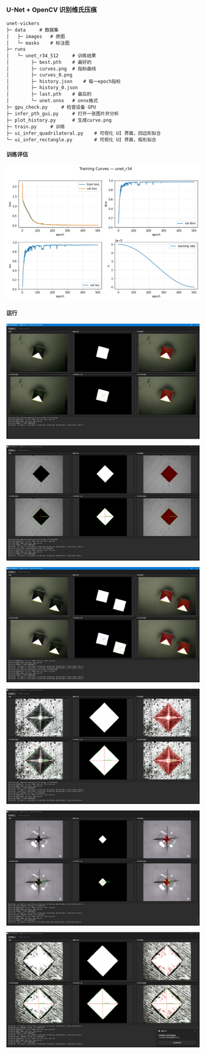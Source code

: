 ### U-Net + OpenCV 识别维氏压痕

```
unet-vickers
├─ data		# 数据集
│   ├─ images	# 原图	
│   └─ masks	# 标注图
├─ runs
│   └─ unet_r34_512		# 训练结果
│        ├─ best.pth	# 最好的
│        ├─ curves.png	# 指标曲线
│        ├─ curves_0.png
│        ├─ history.json	# 每一epoch指标
│        ├─ history_0.json
│        ├─ last.pth	# 最后的
│        └─ unet.onnx	# onnx格式
├─ gpu_check.py		# 检查设备 GPU
├─ infer_pth_gui.py		# 打开一张图片并分析
├─ plot_history.py		# 生成curve.png
├─ train.py		# 训练
├─ ui_infer_quadrilateral.py	# 可视化 UI 界面，四边形拟合
└─ ui_infer_rectangle.py		# 可视化 UI 界面，矩形拟合
```

#### 训练评估

![训练评估](https://github.com/ZooMEISTER/vickers-hardness-Unet/blob/master/runs/unet_r34_512/curves.png)

#### 运行

![runtime_1](https://github.com/ZooMEISTER/vickers-hardness-Unet/blob/master/runs/imgs/ui_1.jpg)

![runtime_2](https://github.com/ZooMEISTER/vickers-hardness-Unet/blob/master/runs/imgs/ui_2.jpg)

![runtime_3](https://github.com/ZooMEISTER/vickers-hardness-Unet/blob/master/runs/imgs/ui_3.jpg)

![runtime_4](https://github.com/ZooMEISTER/vickers-hardness-Unet/blob/master/runs/imgs/ui_4.jpg)

![runtime_5](https://github.com/ZooMEISTER/vickers-hardness-Unet/blob/master/runs/imgs/ui_5.jpg)

![runtime_6](https://github.com/ZooMEISTER/vickers-hardness-Unet/blob/master/runs/imgs/ui_6.jpg)
